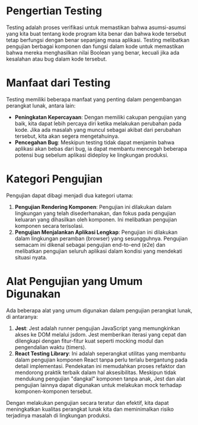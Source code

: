 # Pengertian Testing
Testing adalah proses verifikasi untuk memastikan bahwa asumsi-asumsi yang kita buat tentang kode program kita benar dan bahwa kode tersebut tetap berfungsi dengan benar sepanjang masa aplikasi. Testing melibatkan pengujian berbagai komponen dan fungsi dalam kode untuk memastikan bahwa mereka menghasilkan nilai Boolean yang benar, kecuali jika ada kesalahan atau bug dalam kode tersebut.

# Manfaat dari Testing
Testing memiliki beberapa manfaat yang penting dalam pengembangan perangkat lunak, antara lain:
- **Peningkatan Kepercayaan**: Dengan memiliki cakupan pengujian yang baik, kita dapat lebih percaya diri ketika melakukan perubahan pada kode. Jika ada masalah yang muncul sebagai akibat dari perubahan tersebut, kita akan segera mengetahuinya.
- **Pencegahan Bug**: Meskipun testing tidak dapat menjamin bahwa aplikasi akan bebas dari bug, ia dapat membantu mencegah beberapa potensi bug sebelum aplikasi dideploy ke lingkungan produksi.

# Kategori Pengujian
Pengujian dapat dibagi menjadi dua kategori utama:
1. **Pengujian Rendering Komponen**: Pengujian ini dilakukan dalam lingkungan yang telah disederhanakan, dan fokus pada pengujian keluaran yang dihasilkan oleh komponen. Ini melibatkan pengujian komponen secara terisolasi.
2. **Pengujian Menjalankan Aplikasi Lengkap**: Pengujian ini dilakukan dalam lingkungan peramban (browser) yang sesungguhnya. Pengujian semacam ini dikenal sebagai pengujian end-to-end (e2e) dan melibatkan pengujian seluruh aplikasi dalam kondisi yang mendekati situasi nyata.

# Alat Pengujian yang Umum Digunakan
Ada beberapa alat yang umum digunakan dalam pengujian perangkat lunak, di antaranya:
1. **Jest**: Jest adalah runner pengujian JavaScript yang memungkinkan akses ke DOM melalui jsdom. Jest memberikan iterasi yang cepat dan dilengkapi dengan fitur-fitur kuat seperti mocking modul dan pengendalian waktu (timers).
2. **React Testing Library**: Ini adalah seperangkat utilitas yang membantu dalam pengujian komponen React tanpa perlu terlalu bergantung pada detail implementasi. Pendekatan ini memudahkan proses refaktor dan mendorong praktik terbaik dalam hal aksesibilitas. Meskipun tidak mendukung pengujian "dangkal" komponen tanpa anak, Jest dan alat pengujian lainnya dapat digunakan untuk melakukan mock terhadap komponen-komponen tersebut.

Dengan melakukan pengujian secara teratur dan efektif, kita dapat meningkatkan kualitas perangkat lunak kita dan meminimalkan risiko terjadinya masalah di lingkungan produksi.